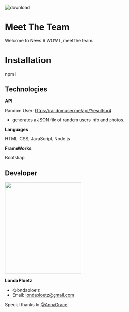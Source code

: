 ![download](https://user-images.githubusercontent.com/117487226/212782762-89daa447-ecff-4e48-ac71-f655eccbd5e8.jpg)

# Meet The Team

Welcome to News 6 WOWT, meet the team.  

# Installation
npm i
## Technologies
**API**

Random User: https://randomuser.me/api/?results=4 
 *  generates a JSON file of random users info and photos.

 **Languages**

HTML, CSS, JavaScript, Node.js

**FrameWorks**

Bootstrap
## Developer
<img src="https://user-images.githubusercontent.com/117487226/213274560-ca5248f0-55d9-4dd4-8433-225e14f01d8f.jpg" width="250" height="300"> 

**Londa Ploetz**
- [@londaploetz](https://www.github.com/londaploetz)
- Email: londaploetz@gmail.com

Special thanks to [@AnnaGrace](https://www.github.com/AnnaGrace)
